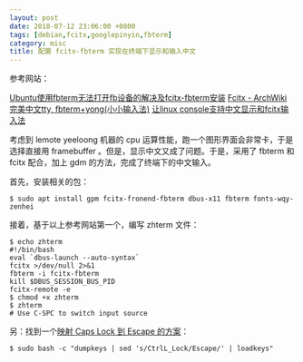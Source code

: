 ```yaml
---
layout: post
date: 2018-07-12 23:06:00 +0800
tags: [debian,fcitx,googlepinyin,fbterm]
category: misc
title: 配置 fcitx-fbterm 实现在终端下显示和输入中文
---
```


参考网站：

[Ubuntu使用fbterm无法打开fb设备的解决及fcitx-fbterm安装](https://www.linuxidc.com/Linux/2015-01/111976.htm)
[Fcitx - ArchWiki](https://wiki.archlinux.org/index.php/fcitx)
[完美中文tty, fbterm+yong(小小输入法)](https://blog.csdn.net/guozhiyingguo/article/details/52852394)
[让linux console支持中文显示和fcitx输入法](http://www.voidcn.com/article/p-wrcgydjy-er.html)

考虑到 lemote yeeloong 机器的 cpu 运算性能，跑一个图形界面会非常卡，于是选择直接用 framebuffer 。但是，显示中文又成了问题。于是，采用了 fbterm 和 fcitx 配合，加上 gdm 的方法，完成了终端下的中文输入。

首先，安装相关的包：
``` shell
$ sudo apt install gpm fcitx-fronend-fbterm dbus-x11 fbterm fonts-wqy-zenhei
```

接着，基于以上参考网站第一个，编写 zhterm 文件：
```shell
$ echo zhterm
#!/bin/bash
eval `dbus-launch --auto-syntax`
fcitx >/dev/null 2>&1
fbterm -i fcitx-fbterm
kill $DBUS_SESSION_BUS_PID
fcitx-remote -e
$ chmod +x zhterm
$ zhterm
# Use C-SPC to switch input source
```

另：找到一个[映射 Caps Lock 到 Escape 的方案](https://unix.stackexchange.com/a/7682/144358)：
```
$ sudo bash -c "dumpkeys | sed 's/CtrlL_Lock/Escape/' | loadkeys"
```
